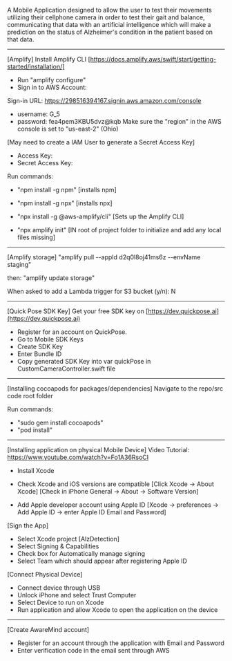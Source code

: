 A Mobile Application designed to allow the user to test their movements utilizing their cellphone camera in order to test their gait and balance, communicating that data with an artificial intelligence which will make a prediction on the status of Alzheimer's condition in the patient based on that data.

----------------------------------------------------------------------------------
[Amplify]
Install Amplify CLI [https://docs.amplify.aws/swift/start/getting-started/installation/]
- Run "amplify configure"
- Sign in to AWS Account:

Sign-in URL: https://298516394167.signin.aws.amazon.com/console
- username: G_5
- password: fea4pem3KBU5dvz@kqb
Make sure the "region" in the AWS console is set to "us-east-2" (Ohio)

[May need to create a IAM User to generate a Secret Access Key]
- Access Key: 
- Secret Access Key: 

Run commands:
- "npm install -g npm"
    [installs npm]

- "npm install -g npx" 
    [installs npx]

- "npx install -g @aws-amplify/cli" 
    [Sets up the Amplify CLI]

- "npx amplify init"
    [IN root of project folder to initialize and add any local files missing]
    
----------------------------------------------------------------------------------
[Amplify storage]
"amplify pull --appId d2q0l8oj41ms6z --envName staging"

then:
"amplify update storage"

When asked to add a Lambda trigger for S3 bucket (y/n): N

----------------------------------------------------------------------------------
[Quick Pose SDK Key]
Get your free SDK key on [https://dev.quickpose.ai](https://dev.quickpose.ai)
- Register for an account on QuickPose.
- Go to Mobile SDK Keys
- Create SDK Key
- Enter Bundle ID 
- Copy generated SDK Key into var quickPose in CustomCameraController.swift file

----------------------------------------------------------------------------------
[Installing cocoapods for packages/dependencies]
Navigate to the repo/src code root folder

Run commands: 
- "sudo gem install cocoapods"
- "pod install"

----------------------------------------------------------------------------------
[Installing application on physical Mobile Device]
Video Tutorial: https://www.youtube.com/watch?v=Fo1A36RsoCI
- Install Xcode

- Check Xcode and iOS versions are compatible
    [Click Xcode -> About Xcode]
    [Check in iPhone General -> About -> Software Version] 
    
- Add Apple developer account using Apple ID
    [Xcode -> preferences -> Add Apple ID -> enter Apple ID Email and Password]
    
[Sign the App]
- Select Xcode project [AlzDetection]
- Select Signing & Capabilities
- Check box for Automatically manage signing
- Select Team which should appear after registering Apple ID

[Connect Physical Device]
- Connect device through USB
- Unlock iPhone and select Trust Computer
- Select Device to run on Xcode
- Run application and allow Xcode to open the application on the device

----------------------------------------------------------------------------------
[Create AwareMind account]
- Register for an account through the application with Email and Password
- Enter verification code in the email sent through AWS
